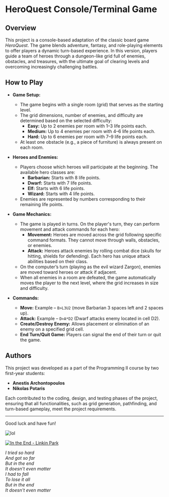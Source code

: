 # HeroQuest Console/Terminal Game

## Overview

This project is a console-based adaptation of the classic board game *HeroQuest*. The game blends adventure, fantasy, and role-playing elements to offer players a dynamic turn-based experience. In this version, players guide a team of heroes through a dungeon-like grid full of enemies, obstacles, and treasures, with the ultimate goal of clearing levels and overcoming increasingly challenging battles.

## How to Play

- **Game Setup:**  
  - The game begins with a single room (grid) that serves as the starting level.  
  - The grid dimensions, number of enemies, and difficulty are determined based on the selected difficulty:
    - **Easy:** Up to 2 enemies per room with 1–3 life points each.
    - **Medium:** Up to 4 enemies per room with 4–6 life points each.
    - **Hard:** Up to 6 enemies per room with 7–9 life points each.
  - At least one obstacle (e.g., a piece of furniture) is always present on each room.

- **Heroes and Enemies:**  
  - Players choose which heroes will participate at the beginning. The available hero classes are:
    - **Barbarian:** Starts with 8 life points.
    - **Dwarf:** Starts with 7 life points.
    - **Elf:** Starts with 6 life points.
    - **Wizard:** Starts with 4 life points.
  - Enemies are represented by numbers corresponding to their remaining life points.

- **Game Mechanics:**  
  - The game is played in turns. On the player's turn, they can perform movement and attack commands for each hero:
    - **Movement:** Heroes are moved across the grid following specific command formats. They cannot move through walls, obstacles, or enemies.
    - **Attack:** Heroes attack enemies by rolling combat dice (skulls for hitting, shields for defending). Each hero has unique attack abilities based on their class.
  - On the computer’s turn (playing as the evil wizard Zargon), enemies are moved toward heroes or attack if adjacent.
  - When all enemies in a room are defeated, the game automatically moves the player to the next level, where the grid increases in size and difficulty.

- **Commands:**  
  - **Move:** Example – `B>L3U2` (move Barbarian 3 spaces left and 2 spaces up).
  - **Attack:** Example – `D>A*D2` (Dwarf attacks enemy located in cell D2).
  - **Create/Destroy Enemy:** Allows placement or elimination of an enemy on a specified grid cell.
  - **End Turn/Quit Game:** Players can signal the end of their turn or quit the game.

## Authors

This project was developed as a part of the Programming II course by two first-year students:
- **Anestis Archontopoulos**
- **Nikolas Potaris**

Each contributed to the coding, design, and testing phases of the project, ensuring that all functionalities, such as grid generation, pathfinding, and turn-based gameplay, meet the project requirements.

---


Good luck and have fun!


![lol](https://github.com/user-attachments/assets/7f058792-bdd2-45f6-955f-a053f9f4cb85)





[![In the End - Linkin Park](https://img.youtube.com/vi/eVTXPUF4Oz4/0.jpg)](https://www.youtube.com/watch?v=eVTXPUF4Oz4)

*I tried so hard*  
*And got so far*  
*But in the end*  
*It doesn't even matter*  
*I had to fall*  
*To lose it all*  
*But in the end*  
*It doesn't even matter*


